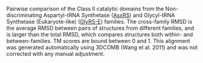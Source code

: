 Pairwise comparison of the Class II catalytic domains from the Non-discriminating Aspartyl-tRNA Synthetase (<a href='/class2/asp2'>AsxRS</a>) and Glycyl-tRNA Synthetase (Eukaryote-like) (<a href='/class2/gly3'>GlyRS-E</a>) families. 
	The cross-family RMSD is the average RMSD between pairs of structures from different families, and is
	 larger than the total RMSD, which compares structures both within- and between-families. TM scores are bound between 0 and 1. 
	 This alignment was generated automatically using 3DCOMB (Wang et al. 2011) and was not corrected with any manual adjustment.
